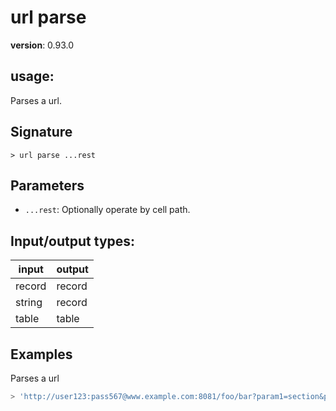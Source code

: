 # url parse

**version**: 0.93.0

## **usage**:

Parses a url.

## Signature

`> url parse ...rest`

## Parameters

- `...rest`: Optionally operate by cell path.

## Input/output types:

| input  | output |
| ------ | ------ |
| record | record |
| string | record |
| table  | table  |

## Examples

Parses a url

```bash
> 'http://user123:pass567@www.example.com:8081/foo/bar?param1=section&p2=&f[name]=vldc#hello' | url parse
```
